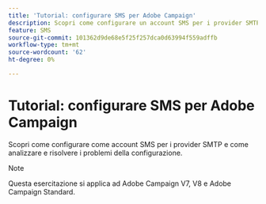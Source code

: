 ```yaml
---
title: 'Tutorial: configurare SMS per Adobe Campaign'
description: Scopri come configurare un account SMS per i provider SMTP e come analizzare e risolvere i problemi della configurazione.
feature: SMS
source-git-commit: 101362d9de68e5f25f257dca0d63994f559adffb
workflow-type: tm+mt
source-wordcount: '62'
ht-degree: 0%

---
```



# Tutorial: configurare SMS per Adobe Campaign

Scopri come configurare come account SMS per i provider SMTP e come analizzare e risolvere i problemi della configurazione.

>[!NOTE]
>
>Questa esercitazione si applica ad Adobe Campaign V7, V8 e Adobe Campaign Standard.

